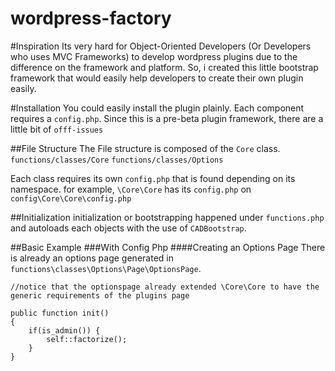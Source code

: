 wordpress-factory
=================

#Inspiration
Its very hard for Object-Oriented Developers (Or Developers who uses MVC Frameworks) to develop wordpress plugins due to the difference on the framework and platform. So, i created this little bootstrap framework that would easily help developers to create their own plugin easily.

#Installation
You could easily install the plugin plainly. Each component requires a ```config.php```. Since this is a pre-beta plugin framework, there are a little bit of ```offf-issues```

##File Structure
The File structure is composed of the ```Core``` class.
```functions/classes/Core```
```functions/classes/Options```

Each class requires its own ```config.php``` that is found depending on its namespace. for example, ```\Core\Core``` has its ```config.php``` on ```config\Core\Core\config.php```

##Initialization
initialization or bootstrapping happened under ```functions.php``` and autoloads each objects with the use of ```CADBootstrap```.

##Basic Example
###With Config Php
####Creating an Options Page
There is already an options page generated in ```functions\classes\Options\Page\OptionsPage```. 
```
//notice that the optionspage already extended \Core\Core to have the generic requirements of the plugins page

public function init()
{
	if(is_admin()) {
		self::factorize();
	}
}
```